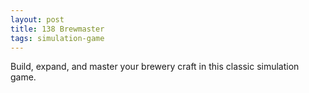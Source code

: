 ```yaml
---
layout: post
title: 138 Brewmaster
tags: simulation-game
---
```

Build, expand, and master your brewery craft in this classic simulation game.